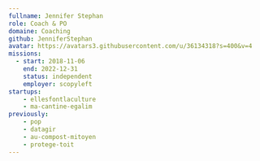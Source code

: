 ```yaml
---
fullname: Jennifer Stephan
role: Coach & PO
domaine: Coaching
github: JenniferStephan
avatar: https://avatars3.githubusercontent.com/u/36134318?s=400&v=4
missions:
  - start: 2018-11-06
    end: 2022-12-31
    status: independent
    employer: scopyleft
startups:
    - ellesfontlaculture
    - ma-cantine-egalim
previously:
    - pop
    - datagir
    - au-compost-mitoyen
    - protege-toit
---
```

